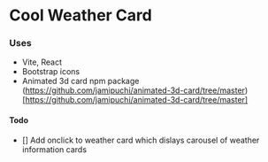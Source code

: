 # Cool Weather Card 

### Uses
- Vite, React
- Bootstrap icons
- Animated 3d card npm package (https://github.com/jamipuchi/animated-3d-card/tree/master)[https://github.com/jamipuchi/animated-3d-card/tree/master]

#### Todo
- [] Add onclick to weather card which dislays carousel of weather information cards